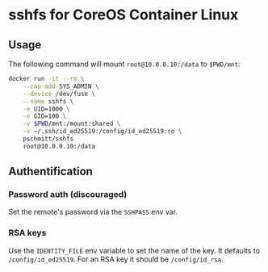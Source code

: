 # sshfs for CoreOS Container Linux

## Usage

The following command will mount `root@10.0.0.10:/data` to `$PWD/mnt`:

```bash
docker run -it --rm \
    --cap-add SYS_ADMIN \
    --device /dev/fuse \
    --name sshfs \
    -e UID=1000 \
    -e GID=100 \
    -v $PWD/mnt:/mount:shared \
    -v ~/.ssh/id_ed25519:/config/id_ed25519:ro \
    pschmitt/sshfs
    root@10.0.0.10:/data
```

## Authentification

### Password auth (discouraged)

Set the remote's password via the `SSHPASS` env var.

### RSA keys

Use the `IDENTITY_FILE` env variable to set the name of the key. It defaults to
`/config/id_ed25519`. For an RSA key it should be `/config/id_rsa`.

